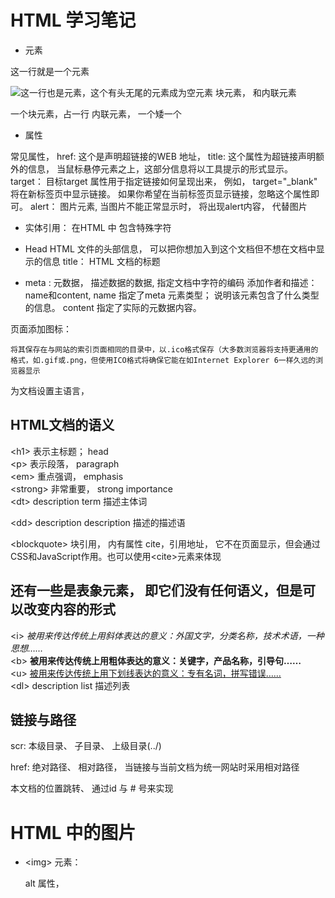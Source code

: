 # HTML 学习笔记

* 元素
<p>这一行就是一个元素</p>
<img src="" alt="这一行也是元素，这个有头无尾的元素成为空元素">
块元素， 和内联元素

一个块元素，占一行
内联元素， 一个矮一个
* 属性

常见属性， 
href: 这个是声明超链接的WEB 地址， 
title: 这个属性为超链接声明额外的信息， 当鼠标悬停元素之上，这部分信息将以工具提示的形式显示。
target： 目标target 属性用于指定链接如何呈现出来， 例如， target="_blank" 将在新标签页中显示链接。 如果你希望在当前标签页显示链接，忽略这个属性即可。
alert： 图片元素, 当图片不能正常显示时， 将出现alert内容， 代替图片


* 实体引用： 在HTML 中 包含特殊字符


* Head HTML 文件的头部信息， 可以把你想加入到这个文档但不想在文档中显示的信息
title： HTML 文档的标题
- meta : 
	元数据， 描述数据的数据, 指定文档中字符的编码
	添加作者和描述： name和content, name 指定了meta 元素类型； 说明该元素包含了什么类型的信息。
	content 指定了实际的元数据内容。


页面添加图标：
	<link rel="shortcut icon" href="favicon.ico" type="image/x-icon">

	将其保存在与网站的索引页面相同的目录中，以.ico格式保存（大多数浏览器将支持更通用的格式，如.gif或.png，但使用ICO格式将确保它能在如Internet Explorer 6一样久远的浏览器显示


为文档设置主语言， <html lang="zh-CN">


## HTML文档的语义
&lt;h1&gt; 表示主标题； head<br>
&lt;p&gt; 表示段落， paragraph <br> 
&lt;em&gt; 重点强调， emphasis  <br> 
&lt;strong&gt; 非常重要， strong importance <br> 
&lt;dt&gt; description term 描述主体词

&lt;dd&gt; description description 描述的描述语

&lt;blockquote&gt; 块引用， 内有属性 cite，引用地址， 它不在页面显示，但会通过CSS和JavaScript作用。也可以使用&lt;cite&gt;元素来体现

## 还有一些是表象元素， 即它们没有任何语义，但是可以改变内容的形式
&lt;i&gt; <i>被用来传达传统上用斜体表达的意义：外国文字，分类名称，技术术语，一种思想……<br></i>
&lt;b&gt; <b>被用来传达传统上用粗体表达的意义：关键字，产品名称，引导句……<br></b>
&lt;u&gt; <u>被用来传达传统上用下划线表达的意义：专有名词，拼写错误……<br></u>
&lt;dl&gt; description list 描述列表





## 链接与路径

scr:  本级目录、 子目录、 上级目录(../)


href: 绝对路径、 相对路径， 当链接与当前文档为统一网站时采用相对路径

本文档的位置跳转、 通过id 与 # 号来实现



# HTML 中的图片

* &lt;img&gt; 元素：
	
	alt 属性，